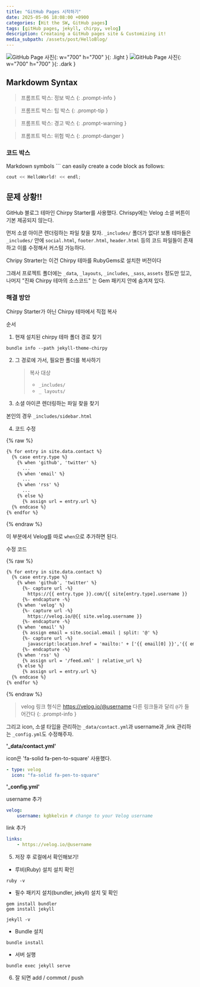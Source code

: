 ```yaml
---
title: "GitHub Pages 시작하기"
date: 2025-05-06 18:08:00 +0900
categories: [Hit the SW, GitHub pages]
tags: [gitHub pages, jekyll, chirpy, velog]
description: Creataing a GitHub pages site & Customizing it! 
media_subpath: /assets/post/HelloBlog/
---
```


![GitHub Page 사진](githubpage_white.png){: w="700" h="700" }{: .light }
![GitHub Page 사진](githubpage_dark.png){: w="700" h="700" }{: .dark }


## Markdowm Syntax

> 프롬프트 박스: 정보 박스
{: .prompt-info }


> 프롬프트 박스: 팁 박스
{: .prompt-tip }


> 프롬프트 박스: 경고 박스
{: .prompt-warning }


> 프롬프트 박스: 위험 박스
{: .prompt-danger }



### 코드 박스
Markdown symbols ``` can easily create a code block as follows:
```cpp
cout << HelloWorld! << endl;
```



## 문제 상황!!

GitHub 블로그 테마인 Chirpy Starter를 사용했다. Chrispy에는 Velog 소셜 버튼이 기본 제공되지 않는다.

먼저 소셜 아이콘 렌더링하는 파일 찾을 찾자. `_includes/` 폴더가 없다! 보통 테마들은 `_includes/` 안에 `social.html`, `footer.html`, `header.html` 등의 코드 파일들이 존재하고 이를 수정해서 커스텀 가능하다.

Chripy Strarter는 이건 Chirpy 테마를 RubyGems로 설치한 버전이다

그래서 프로젝트 폴더에는 `_data`, `_layouts`, `_includes`, `_sass`, `assets` 정도만 있고, 나머지 "진짜 Chirpy 테마의 소스코드" 는 Gem 패키지 안에 숨겨져 있다.



### 해결 방안
Chirpy Starter가 아닌 Chirpy 테마에서 직접 복사

순서
1. 현재 설치된 chirpy 테마 폴더 경로 찾기
```
bundle info --path jekyll-theme-chirpy
```

2. 그 경로에 가서, 필요한 폴더를 복사하기

    > 복사 대상 
    >   * `_includes/`
    >   * `_ layouts/`

3. 소셜 아이콘 렌더링하는 파일 찾을 찾기

본인의 경우 `_includes/sidebar.html`

4. 코드 수정

{% raw %}
```html
{% for entry in site.data.contact %}
  {% case entry.type %}
    {% when 'github', 'twitter' %}
      ...
    {% when 'email' %}
      ...
    {% when 'rss' %}
      ...
    {% else %}
      {% assign url = entry.url %}
  {% endcase %}
{% endfor %}
```
{% endraw %}

이 부분에서 Velog를 따로 `when`으로 추가하면 된다.


수정 코드

{% raw %}
```html
{% for entry in site.data.contact %}
  {% case entry.type %}
    {% when 'github', 'twitter' %}
      {%- capture url -%}
        https://{{ entry.type }}.com/{{ site[entry.type].username }}
      {%- endcapture -%}
    {% when 'velog' %}
      {%- capture url -%}
        https://velog.io/@{{ site.velog.username }}
      {%- endcapture -%}
    {% when 'email' %}
      {% assign email = site.social.email | split: '@' %}
      {%- capture url -%}
        javascript:location.href = 'mailto:' + ['{{ email[0] }}','{{ email[1] }}'].join('@')
      {%- endcapture -%}
    {% when 'rss' %}
      {% assign url = '/feed.xml' | relative_url %}
    {% else %}
      {% assign url = entry.url %}
  {% endcase %}
{% endfor %}
```
{% endraw %}

> velog 링크 형식은 https://velog.io/@username 다른 링크들과 달리 `@`가 들어간다
{: .prompt-info }


그리고 icon, 소셜 타입을 관리하는 `_data/contact.yml`과 username과 ,link 관리하는 `_config.yml`도 수정해주자.

**'_data/contact.yml'**

icon은 'fa-solid fa-pen-to-square' 사용했다.
```yaml
- type: velog
  icon: "fa-solid fa-pen-to-square"
```
**'_config.yml'**

username 추가
```yaml
velog:
    username: kgbkelvin # change to your Velog username
```

link 추가
```yaml
links:
    - https://velog.io/@username 
```


5. 저장 후 로컬에서 확인해보기!
* 루비(Ruby) 설치
설치 확인

```
ruby -v
```

* 필수 패키지 설치(bundler, jekyll)
설치 및 확인

```
gem install bundler
gem install jekyll

jekyll -v
```

* Bundle 설치

```
bundle install
```


* 서버 실행

```
bundle exec jekyll serve
```


6. 잘 되면 add / commot / push

